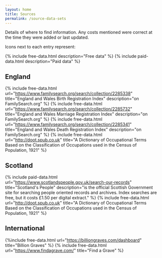 ```yaml
---
layout: home
title: Sources
permalink: /source-data-sets
---
```


Details of where to find information. Any costs mentioned were correct at the time they were added or last updated.

Icons next to each entry represent:

{% include free-data.html description="Free data" %}
{% include paid-data.html description="Paid data" %}

## England

{% include free-data.html url="https://www.familysearch.org/search/collection/2285338" title="England and Wales Birth Registration Index" description="on FamilySearch.org" %} 
{% include free-data.html url="https://www.familysearch.org/search/collection/2285732" title="England and Wales Marriage Registration Index" description="on FamilySearch.org" %}
{% include free-data.html url="https://www.familysearch.org/search/collection/2285341" title="England and Wales Death Registration Index" description="on FamilySearch.org" %}
{% include free-data.html url="http://doot.spub.co.uk" title="A Dictionary of Occupational Terms Based on the Classification of Occupations used in the Census of Population, 1921" %}

## Scotland

{% include paid-data.html url="https://www.scotlandspeople.gov.uk/search-our-records" title="Scotland's People" description="is the official Scottish Government site for searching people oriented records and archives. Index searches are free, but it costs £1.50 per digital extract." %} 
{% include free-data.html url="http://doot.spub.co.uk" title="A Dictionary of Occupational Terms Based on the Classification of Occupations used in the Census of Population, 1921" %}

## International 

{%include free-data.html url="https://billiongraves.com/dashboard" title="Billion Graves" %}
{% include free-data.html url="https://www.findagrave.com/" title="Find a Grave" %}